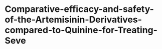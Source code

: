 # Comparative-efficacy-and-safety-of-the-Artemisinin-Derivatives-compared-to-Quinine-for-Treating-Seve